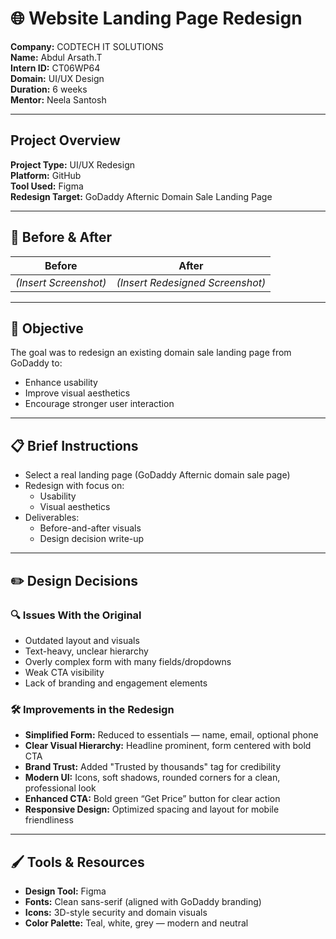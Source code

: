 # 🌐 Website Landing Page Redesign  
**Company:** CODTECH IT SOLUTIONS  
**Name:** Abdul Arsath.T  
**Intern ID:** CT06WP64  
**Domain:** UI/UX Design  
**Duration:** 6 weeks  
**Mentor:** Neela Santosh  

---

## Project Overview  
**Project Type:** UI/UX Redesign  
**Platform:** GitHub  
**Tool Used:** Figma  
**Redesign Target:** GoDaddy Afternic Domain Sale Landing Page  

---

## 📸 Before & After  
| Before | After |  
|--------|-------|  
| *(Insert Screenshot)* | *(Insert Redesigned Screenshot)* |  

---

## 🎯 Objective  
The goal was to redesign an existing domain sale landing page from GoDaddy to:  
- Enhance usability  
- Improve visual aesthetics  
- Encourage stronger user interaction  

---

## 📋 Brief Instructions  
- Select a real landing page (GoDaddy Afternic domain sale page)  
- Redesign with focus on:  
  - Usability  
  - Visual aesthetics  
- Deliverables:  
  - Before-and-after visuals  
  - Design decision write-up  

---

## ✏️ Design Decisions  

### 🔍 Issues With the Original  
- Outdated layout and visuals  
- Text-heavy, unclear hierarchy  
- Overly complex form with many fields/dropdowns  
- Weak CTA visibility  
- Lack of branding and engagement elements  

### 🛠️ Improvements in the Redesign  
- **Simplified Form:** Reduced to essentials — name, email, optional phone  
- **Clear Visual Hierarchy:** Headline prominent, form centered with bold CTA  
- **Brand Trust:** Added "Trusted by thousands" tag for credibility  
- **Modern UI:** Icons, soft shadows, rounded corners for a clean, professional look  
- **Enhanced CTA:** Bold green “Get Price” button for clear action  
- **Responsive Design:** Optimized spacing and layout for mobile friendliness  

---

## 🖌️ Tools & Resources  
- **Design Tool:** Figma  
- **Fonts:** Clean sans-serif (aligned with GoDaddy branding)  
- **Icons:** 3D-style security and domain visuals  
- **Color Palette:** Teal, white, grey — modern and neutral  
